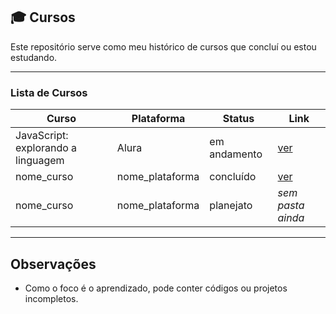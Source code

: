 ## 🎓 Cursos

Este repositório serve como meu histórico de cursos que concluí ou estou estudando.

---

### Lista de Cursos

| Curso | Plataforma | Status | Link |
|-------|------------|--------|------|
| JavaScript: explorando a linguagem | Alura | em andamento | [ver](./alura/javaScript/explorando_a_linguagem) |
| nome_curso | nome_plataforma | concluído | [ver](./nome_curso) |
| nome_curso | nome_plataforma | planejato | _sem pasta ainda_ |

---

## Observações

- Como o foco é o aprendizado, pode conter códigos ou projetos incompletos.
